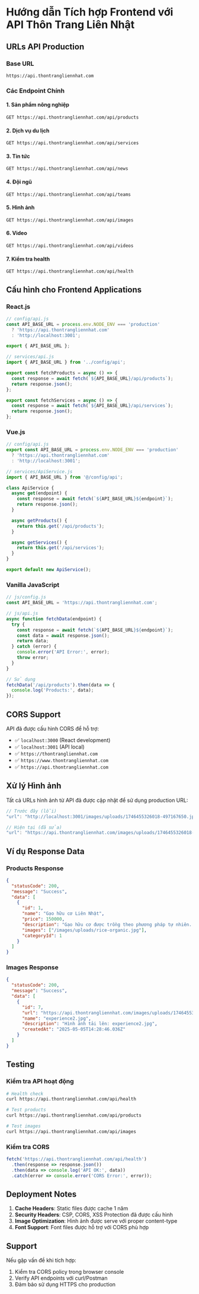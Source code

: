 # Hướng dẫn Tích hợp Frontend với API Thôn Trang Liên Nhật

## URLs API Production

### Base URL
```
https://api.thontrangliennhat.com
```

### Các Endpoint Chính

#### 1. Sản phẩm nông nghiệp
```
GET https://api.thontrangliennhat.com/api/products
```

#### 2. Dịch vụ du lịch
```
GET https://api.thontrangliennhat.com/api/services
```

#### 3. Tin tức
```
GET https://api.thontrangliennhat.com/api/news
```

#### 4. Đội ngũ
```
GET https://api.thontrangliennhat.com/api/teams
```

#### 5. Hình ảnh
```
GET https://api.thontrangliennhat.com/api/images
```

#### 6. Video
```
GET https://api.thontrangliennhat.com/api/videos
```

#### 7. Kiểm tra health
```
GET https://api.thontrangliennhat.com/api/health
```

## Cấu hình cho Frontend Applications

### React.js
```javascript
// config/api.js
const API_BASE_URL = process.env.NODE_ENV === 'production' 
  ? 'https://api.thontrangliennhat.com'
  : 'http://localhost:3001';

export { API_BASE_URL };

// services/api.js
import { API_BASE_URL } from '../config/api';

export const fetchProducts = async () => {
  const response = await fetch(`${API_BASE_URL}/api/products`);
  return response.json();
};

export const fetchServices = async () => {
  const response = await fetch(`${API_BASE_URL}/api/services`);
  return response.json();
};
```

### Vue.js
```javascript
// config/api.js
export const API_BASE_URL = process.env.NODE_ENV === 'production'
  ? 'https://api.thontrangliennhat.com'
  : 'http://localhost:3001';

// services/ApiService.js
import { API_BASE_URL } from '@/config/api';

class ApiService {
  async get(endpoint) {
    const response = await fetch(`${API_BASE_URL}${endpoint}`);
    return response.json();
  }

  async getProducts() {
    return this.get('/api/products');
  }

  async getServices() {
    return this.get('/api/services');
  }
}

export default new ApiService();
```

### Vanilla JavaScript
```javascript
// js/config.js
const API_BASE_URL = 'https://api.thontrangliennhat.com';

// js/api.js
async function fetchData(endpoint) {
  try {
    const response = await fetch(`${API_BASE_URL}${endpoint}`);
    const data = await response.json();
    return data;
  } catch (error) {
    console.error('API Error:', error);
    throw error;
  }
}

// Sử dụng
fetchData('/api/products').then(data => {
  console.log('Products:', data);
});
```

## CORS Support

API đã được cấu hình CORS để hỗ trợ:
- ✅ `localhost:3000` (React development)
- ✅ `localhost:3001` (API local)
- ✅ `https://thontrangliennhat.com`
- ✅ `https://www.thontrangliennhat.com`
- ✅ `https://api.thontrangliennhat.com`

## Xử lý Hình ảnh

Tất cả URLs hình ảnh từ API đã được cập nhật để sử dụng production URL:

```javascript
// Trước đây (lỗi)
"url": "http://localhost:3001/images/uploads/1746455326018-497167650.jpg"

// Hiện tại (đã sửa)
"url": "https://api.thontrangliennhat.com/images/uploads/1746455326018-497167650.jpg"
```

## Ví dụ Response Data

### Products Response
```json
{
  "statusCode": 200,
  "message": "Success",
  "data": [
    {
      "id": 1,
      "name": "Gạo hữu cơ Liên Nhật",
      "price": 150000,
      "description": "Gạo hữu cơ được trồng theo phương pháp tự nhiên...",
      "images": ["/images/uploads/rice-organic.jpg"],
      "categoryId": 1
    }
  ]
}
```

### Images Response
```json
{
  "statusCode": 200,
  "message": "Success", 
  "data": [
    {
      "id": 7,
      "url": "https://api.thontrangliennhat.com/images/uploads/1746455326018-497167650.jpg",
      "name": "experience2.jpg",
      "description": "Hình ảnh tải lên: experience2.jpg",
      "createdAt": "2025-05-05T14:28:46.036Z"
    }
  ]
}
```

## Testing

### Kiểm tra API hoạt động
```bash
# Health check
curl https://api.thontrangliennhat.com/api/health

# Test products
curl https://api.thontrangliennhat.com/api/products

# Test images 
curl https://api.thontrangliennhat.com/api/images
```

### Kiểm tra CORS
```javascript
fetch('https://api.thontrangliennhat.com/api/health')
  .then(response => response.json())
  .then(data => console.log('API OK:', data))
  .catch(error => console.error('CORS Error:', error));
```

## Deployment Notes

1. **Cache Headers**: Static files được cache 1 năm
2. **Security Headers**: CSP, CORS, XSS Protection đã được cấu hình
3. **Image Optimization**: Hình ảnh được serve với proper content-type
4. **Font Support**: Font files được hỗ trợ với CORS phù hợp

## Support

Nếu gặp vấn đề khi tích hợp:
1. Kiểm tra CORS policy trong browser console
2. Verify API endpoints với curl/Postman
3. Đảm bảo sử dụng HTTPS cho production 